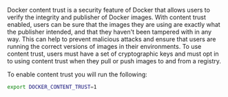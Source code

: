 Docker content trust is a security feature of Docker that allows users to verify the integrity and publisher of Docker images. With content trust enabled, users can be sure that the images they are using are exactly what the publisher intended, and that they haven't been tampered with in any way. This can help to prevent malicious attacks and ensure that users are running the correct versions of images in their environments. To use content trust, users must have a set of cryptographic keys and must opt in to using content trust when they pull or push images to and from a registry.

To enable content trust you will run the following:

```sh
export DOCKER_CONTENT_TRUST=1
```
